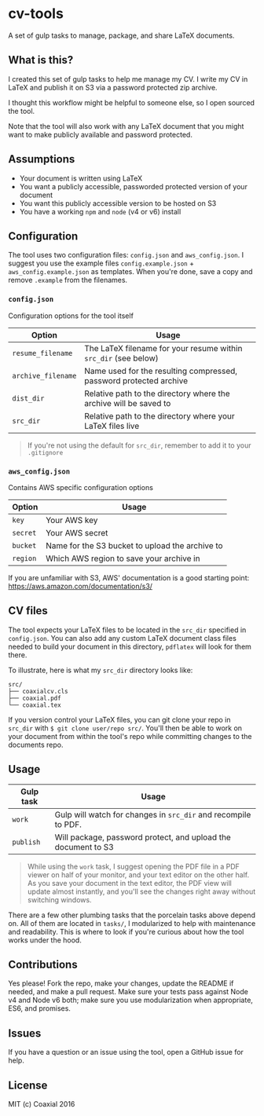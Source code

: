 # cv-tools

A set of gulp tasks to manage, package, and share LaTeX documents.

## What is this?

I created this set of gulp tasks to help me manage my CV. I write my CV in
LaTeX and publish it on S3 via a password protected zip archive.

I thought this workflow might be helpful to someone else, so I open sourced the
tool.

Note that the tool will also work with any LaTeX document that you might want
to make publicly available and password protected.  

## Assumptions

- Your document is written using LaTeX
- You want a publicly accessible, passworded protected version of your document
- You want this publicly accessible version to be hosted on S3
- You have a working `npm` and `node` (v4 or v6) install

## Configuration

The tool uses two configuration files: `config.json` and `aws_config.json`. I
suggest you use the example files `config.example.json` +
`aws_config.example.json` as templates. When you're done, save a copy and
remove `.example` from the filenames.

### `config.json`

Configuration options for the tool itself

| Option             | Usage                                                              |
| ------------------ | ------------------------------------------------------------------ |
| `resume_filename`  | The LaTeX filename for your resume within `src_dir` (see below)    |
| `archive_filename` | Name used for the resulting compressed, password protected archive |
| `dist_dir`         | Relative path to the directory where the archive will be saved to  |
| `src_dir`          | Relative path to the directory where your LaTeX files live         |

> If you're not using the default for `src_dir`, remember to add it to your
> `.gitignore`

### `aws_config.json`

Contains AWS specific configuration options

| Option   | Usage                                           |
| ---------| ----------------------------------------------- |
| `key`    | Your AWS key                                    |
| `secret` | Your AWS secret                                 |
| `bucket` | Name for the S3 bucket to upload the archive to |
| `region` | Which AWS region to save your archive in        |

If you are unfamiliar with S3, AWS' documentation is a good starting point:
https://aws.amazon.com/documentation/s3/

## CV files

The tool expects your LaTeX files to be located in the `src_dir` specified in
`config.json`. You can also add any custom LaTeX document class files needed to
build your document in this directory, `pdflatex` will look for them there.

To illustrate, here is what my `src_dir` directory looks like:

```
src/
├── coaxialcv.cls
├── coaxial.pdf
└── coaxial.tex
```

If you version control your LaTeX files, you can git clone your repo in
`src_dir` with `$ git clone user/repo src/`. You'll then be able to work on
your document from within the tool's repo while committing changes to the
documents repo.

## Usage

| Gulp task | Usage |
| --- | --- |
| `work` | Gulp will watch for changes in `src_dir` and recompile to PDF.   |
| `publish` | Will package, password protect, and upload the document to S3 |

> While using the `work` task, I suggest opening the PDF file in a PDF viewer
> on half of your monitor, and your text editor on the other half. As you save
> your document in the text editor, the PDF view will update almost instantly,
> and you'll see the changes right away without switching windows.

There are a few other plumbing tasks that the porcelain tasks above depend on.
All of them are located in `tasks/`, I modularized to help with maintenance and
readability. This is where to look if you're curious about how the tool works
under the hood.


## Contributions

Yes please! Fork the repo, make your changes, update the README if needed, and
make a pull request. Make sure your tests pass against Node v4 and Node v6
both; make sure you use modularization when appropriate, ES6, and promises.

## Issues

If you have a question or an issue using the tool, open a GitHub issue for
help.


## License

MIT (c) Coaxial 2016
